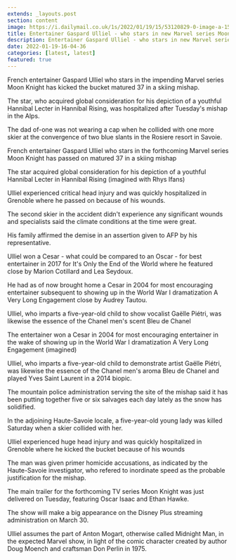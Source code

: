 ```yaml
---
extends: _layouts.post
section: content
image: https://i.dailymail.co.uk/1s/2022/01/19/15/53120829-0-image-a-15_1642606114020.jpg 
title: Entertainer Gaspard Ulliel - who stars in new Marvel series Moon Knight - kicks the bucket matured 37 after ski mishap 
description: Entertainer Gaspard Ulliel - who stars in new Marvel series Moon Knight - kicks the bucket matured 37 after ski mishap 
date: 2022-01-19-16-04-36 
categories: [latest, latest] 
featured: true 
--- 
```

French entertainer Gaspard Ulliel who stars in the impending Marvel series Moon Knight has kicked the bucket matured 37 in a skiing mishap.

The star, who acquired global consideration for his depiction of a youthful Hannibal Lecter in Hannibal Rising, was hospitalized after Tuesday's mishap in the Alps.

The dad of-one was not wearing a cap when he collided with one more skier at the convergence of two blue slants in the Rosiere resort in Savoie.

French entertainer Gaspard Ulliel who stars in the forthcoming Marvel series Moon Knight has passed on matured 37 in a skiing mishap

The star acquired global consideration for his depiction of a youthful Hannibal Lecter in Hannibal Rising (imagined with Rhys Ifans)

Ulliel experienced critical head injury and was quickly hospitalized in Grenoble where he passed on because of his wounds.

The second skier in the accident didn't experience any significant wounds and specialists said the climate conditions at the time were great.

His family affirmed the demise in an assertion given to AFP by his representative.

Ulliel won a Cesar - what could be compared to an Oscar - for best entertainer in 2017 for It's Only the End of the World where he featured close by Marion Cotillard and Lea Seydoux.

He had as of now brought home a Cesar in 2004 for most encouraging entertainer subsequent to showing up in the World War I dramatization A Very Long Engagement close by Audrey Tautou.

Ulliel, who imparts a five-year-old child to show vocalist Gaëlle Piétri, was likewise the essence of the Chanel men's scent Bleu de Chanel

The entertainer won a Cesar in 2004 for most encouraging entertainer in the wake of showing up in the World War I dramatization A Very Long Engagement (imagined)

Ulliel, who imparts a five-year-old child to demonstrate artist Gaëlle Piétri, was likewise the essence of the Chanel men's aroma Bleu de Chanel and played Yves Saint Laurent in a 2014 biopic.

The mountain police administration serving the site of the mishap said it has been putting together five or six salvages each day lately as the snow has solidified.

In the adjoining Haute-Savoie locale, a five-year-old young lady was killed Saturday when a skier collided with her.

Ulliel experienced huge head injury and was quickly hospitalized in Grenoble where he kicked the bucket because of his wounds

The man was given primer homicide accusations, as indicated by the Haute-Savoie investigator, who refered to inordinate speed as the probable justification for the mishap.

The main trailer for the forthcoming TV series Moon Knight was just delivered on Tuesday, featuring Oscar Isaac and Ethan Hawke.

The show will make a big appearance on the Disney Plus streaming administration on March 30.

Ulliel assumes the part of Anton Mogart, otherwise called Midnight Man, in the expected Marvel show, in light of the comic character created by author Doug Moench and craftsman Don Perlin in 1975.
